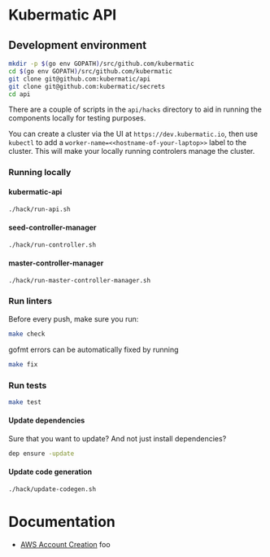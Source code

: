 # Kubermatic API

## Development environment

```bash
mkdir -p $(go env GOPATH)/src/github.com/kubermatic
cd $(go env GOPATH)/src/github.com/kubermatic
git clone git@github.com:kubermatic/api
git clone git@github.com:kubermatic/secrets
cd api
```

There are a couple of scripts in the `api/hacks` directory to aid in running the components locally
for testing purposes.

You can create a cluster via the UI at `https://dev.kubermatic.io`, then use `kubectl` to add a
`worker-name=<<hostname-of-your-laptop>>` label to the cluster. This will make your locally
running controlers manage the cluster.

### Running locally
#### kubermatic-api

```bash
./hack/run-api.sh
```

#### seed-controller-manager
```bash
./hack/run-controller.sh
```

#### master-controller-manager
```bash
./hack/run-master-controller-manager.sh
```

### Run linters
Before every push, make sure you run:
```bash
make check
```

gofmt errors can be automatically fixed by running
```bash
make fix
```

### Run tests
```bash
make test
```

#### Update dependencies
Sure that you want to update? And not just install dependencies?
```bash
dep ensure -update
```
#### Update code generation

```bash
./hack/update-codegen.sh
```

# Documentation
- [AWS Account Creation](docs/aws-account-creation.md)
foo
